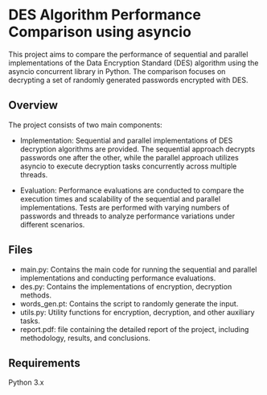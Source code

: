 # DES Algorithm Performance Comparison using asyncio

This project aims to compare the performance of sequential and parallel implementations of the Data Encryption Standard (DES) algorithm using the asyncio concurrent library in Python. The comparison focuses on decrypting a set of randomly generated passwords encrypted with DES.

## Overview
The project consists of two main components:

- Implementation: Sequential and parallel implementations of DES decryption algorithms are provided. The sequential approach decrypts passwords one after the other, while the parallel approach utilizes asyncio to execute decryption tasks concurrently across multiple threads.

- Evaluation: Performance evaluations are conducted to compare the execution times and scalability of the sequential and parallel implementations. Tests are performed with varying numbers of passwords and threads to analyze performance variations under different scenarios.

## Files
- main.py: Contains the main code for running the sequential and parallel implementations and conducting performance evaluations.
- des.py: Contains the implementations of encryption, decryption methods.
- words_gen.pt: Contains the script to randomly generate the input.
- utils.py: Utility functions for encryption, decryption, and other auxiliary tasks.
- report.pdf: file containing the detailed report of the project, including methodology, results, and conclusions.

## Requirements
Python 3.x
